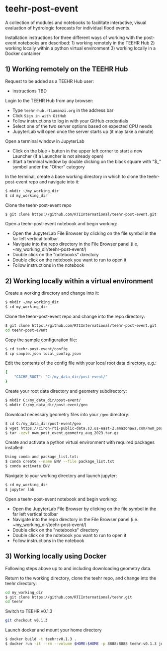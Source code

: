 # teehr-post-event
A collection of modules and notebooks to facilitate interactive, visual evaluation of hydrologic forecasts for individual flood events.  

Installation instructions for three different ways of working with the post-event notebooks are described:  1) working remotely in the TEEHR Hub 2) working locally within a python virtual environment  3) working locally in a Docker container

## 1) Working remotely on the TEEHR Hub

Request to be added as a TEEHR Hub user:
- instructions TBD
  
Login to the TEEHR Hub from any browser: 
- Type ```teehr-hub.rtiamanzi.org``` in the address bar
- Click ```Sign in with GitHub```
- Follow instructions to log in with your GitHub credentials
- Select one of the two server options based on expected CPU needs
- JupyterLab will open once the server starts up (it may take a minute)

Open a terminal window in JupyterLab
- Click on the blue ```+``` button in the upper left corner to start a new Launcher (if a Launcher is not already open) 
- Start a terminal window by double clicking on the black square with "$_" symbol under the "Other" category

In the terminal, create a base working directory in which to clone the teehr-post-event repo and navigate into it:
```bash
$ mkdir ~/my_working_dir  
$ cd my_working_dir
```
Clone the teehr-post-event repo
```bash
$ git clone https://github.com/RTIInternational/teehr-post-event.git
```
Open a teehr-post-event notebook and begin working:
- Open the JupyterLab File Browser by clicking on the file symbol in the far left vertical toolbar
- Navigate into the repo directory in the File Browser panel (i.e. ~my_working_dir/teehr-post-event/)
- Double click on the "notebooks" directory
- Double click on the notebook you want to run to open it
- Follow instructions in the notebook


## 2) Working locally within a virtual environment

Create a working directory and change into it:  
```bash
$ mkdir ~/my_working_dir  
$ cd my_working_dir
```
Clone the teehr-post-event repo and change into the repo directory:
```bash
$ git clone https://github.com/RTIInternational/teehr-post-event.git
cd teehr-post-event
```
Copy the sample configuration file:
```bash
$ cd teehr-post-event/config
$ cp sample.json local_config.json
```
Edit the contents of the config file with your local root data directory, e.g.:
```bash
{
    "CACHE_ROOT": "C:/my_data_dir/post-event/"
}
```
Create your root data directory and geometry subdirectory:
```bash
$ mkdir C:/my_data_dir/post-event/
$ mkdir C:/my_data_dir/post-event/geo
```
Download necessary geometry files into your ```/geo``` directory: 
```bash
$ cd C:/my_data_dir/post-event/geo
$ wget https://ciroh-rti-public-data.s3.us-east-2.amazonaws.com/nwm_post_event_geometry_aug_2023.tar.gz -O nwm_post_event_geometry_aug_2023.tar.gz
$ tar -xzvf nwm_post_event_geometry_aug_2023.tar.gz
```
Create and activate a python virtual environment with required packages installed:
```bash
Using conda and package_list.txt:
$ conda create --name ENV --file package_list.txt
$ conda activate ENV
```
Navigate to your working directory and launch jupyter:
```bash
$ cd my_working_dir
$ jupyter lab
```
Open a teehr-post-event notebook and begin working:
- Open the JupyterLab File Browser by clicking on the file symbol in the far left vertical toolbar
- Navigate into the repo directory in the File Browser panel (i.e. ~my_working_dir/teehr-post-event/)
- Double click on the "notebooks" directory
- Double click on the notebook you want to run to open it
- Follow instructions in the notebook

## 3) Working locally using Docker
Following steps above up to and including downloading geometry data.

Return to the working directory, clone the teehr repo, and change into the teehr directory:
```bash
cd my_working_dir
$ git clone https://github.com/RTIInternational/teehr.git
cd teehr
```
Switch to TEEHR v0.1.3
```bash
git checkout v0.1.3
```
Launch docker and mount your home directory
```bash
$ docker build -t teehr:v0.1.3 .
$ docker run -it --rm --volume $HOME:$HOME -p 8888:8888 teehr:v0.1.3 jupyter lab --ip 0.0.0.0 $HOME
```
